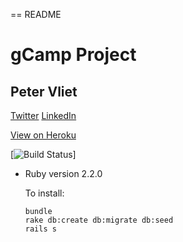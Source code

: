 == README

# gCamp Project
## Peter Vliet
[Twitter](https://twitter.com/pete_vliet)
[LinkedIn](https://linkedin.com/in/petervliet)

[View on Heroku](https://safe-cove-9290.herokuapp.com/)

[![Build Status](https://travis-ci.org/petevliet/gCamp-Peter-Vliet.png)]

* Ruby version
  2.2.0

  To install:
  ```
  bundle
  rake db:create db:migrate db:seed
  rails s
  ```
